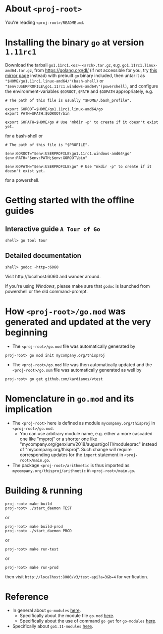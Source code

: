 # About `<proj-root>` 

You're reading `<proj-root>/README.md`.


# Installing the binary `go` at version `1.11rc1`

Download the tarball `go1.11rc1.<os>-<arch>.tar.gz`, e.g. `go1.11rc1.linux-amd64.tar.gz`, from https://golang.org/dl/ (if not accessible for you, try [this mirror page](https://mirrors.ustc.edu.cn/golang/) instead) with prebuilt `go` binary included, then untar it as `"$HOME/go1.11rc1.linux-amd64/"(bash-shell)` or `"$env:USERPROFILE\go1.11rc1.windows-amd64\"(powershell)`, and configure the environment-variables `$GOROOT`, `$PATH` and `$GOPATH` appropriately, e.g. 

```
# The path of this file is usually "$HOME/.bash_profile".

export GOROOT=$HOME/go1.11rc1.linux-amd64/go
export PATH=$PATH:$GOROOT/bin

export GOPATH=$HOME/go # Use "mkdir -p" to create if it doesn't exist yet.
```

for a bash-shell or

```
# The path of this file is "$PROFILE".

$env:GOROOT="$env:USERPROFILE\go1.11rc1.windows-amd64\go"
$env:PATH="$env:PATH;$env:GOROOT\bin"

$env:GOPATH="$env:USERPROFILE\go" # Use "mkdir -p" to create if it doesn't exist yet.
```

for a powershell. 


# Getting started with the offline guides

## Interactive guide `A Tour of Go`
```
shell> go tool tour
```

## Detailed documentation 
```
shell> godoc -http=:6060
```
Visit http://localhost:6060 and wander around.

If you're using *Windows*, please make sure that `godoc` is launched from powershell or the old command-prompt. 


# How `<proj-root>/go.mod` was generated and updated at the very beginning

- The `<proj-root>/go.mod` file was automatically generated by 
```
proj-root> go mod init mycompany.org/thisproj
```
- The `<proj-root>/go.mod` file was then automatically updated and the `<proj-root>/go.sum` file was automatically generated as well by 
```
proj-root> go get github.com/kardianos/vtest
```


# Nomenclature in `go.mod` and its implication

- The `<proj-root>` here is defined as module `mycompany.org/thisproj` in `<proj-root>/go.mod`. 
  - You can use arbitrary module name, e.g. either a more cascaded one like "myproj" or a shorter one like "mycompany.org/genxium/2018/august/go111/moduleprac" instead of "mycompany.org/thisproj". Such change will require corresponding updates for the `import` statement in `<proj-root>/main.go`.    
- The package `<proj-root>/arithmetic` is thus imported as `mycompany.org/thisproj/arithmetic` in `<proj-root>/main.go`.


# Building & running
```
proj-root> make build 
proj-root> ./start_daemon TEST 
```
or

```
proj-root> make build-prod 
proj-root> ./start_daemon PROD 
```

or

```
proj-root> make run-test 
```

or 

```
proj-root> make run-prod 
```

then visit `http://localhost:8080/v3/test-api?a=3&b=4` for verification.


# Reference 

- In general about `go-modules` [here](https://github.com/golang/go/wiki/Modules).
  - Specifically about the module file `go.mod` [here](https://github.com/golang/go/wiki/Modules#gomod).
  - Specifically about the use of command `go get` for `go-modules` [here](https://github.com/golang/go/wiki/Modules#how-to-upgrade-and-downgrade-dependencies).
- Specifically about `go1.11-modules` [here](https://tip.golang.org/doc/go1.11#modules).
